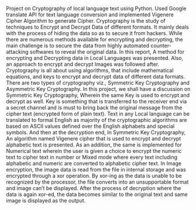 Project on Cryptography of local language text using Python. Used Google translate API for text language conversion and implemented Vigenere Cipher Algorithm to generate Cipher.
Cryptography is the study of techniques to Encrypt and Decrypt Data of different formats. It mainly deals with the process of hiding the data so as to secure it from hackers. While there are numerous methods available for encrypting and decrypting, the main challenge is to secure the data from highly automated counter-attacking softwares to reveal the original data. In this report, A method for encrypting and Decrypting data in Local Languages was presented. Also, an approach to encrypt and decrypt Images was followed after. Cryptography is all about using algorithms, that include mathematical equations, and keys to encrypt and decrypt data of different data formats.
There are two types of cryptography viz., Symmetric Key Cryptography and Asymmetric Key Cryptography. In this project, we shall have a discussion on Symmetric Key Cryptography, Wherein the same Key is used to encrypt and decrypt as well. Key is something that is transferred to the receiver end via a secret channel and is must to bring back the original message from the cipher text (encrypted form of plain text). 
Text in any Local language can be translated to formal English as majority of the cryptographic algorithms are based on ASCII values defined over the English alphabets and special symbols. And then at the decryption end, 
In Symmetric Key Cryptography, An algorithm named Vigenere cipher that is used to encrypt and decrypt alphabetic text is presented. As an addition, the same is implemented for Numerical text wherein the user is given a choice to encrypt the numeric text to cipher text in number or Mixed mode where every text including alphabetic and numeric are converted to alphabetic cipher text.
In Image encryption, the image data is read from the file in internal storage and was encrypted through a xor operation. By xor-ing as the data is unable to be recognized by the processor, the file converts into an unsupportable format and image can’t be displayed. After the process of decryption where the data is again xor-ed, the data becomes similar to the original text and same image is displayed as the output.
